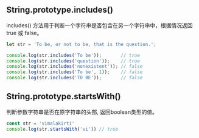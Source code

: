 ## String.prototype.includes()
includes() 方法用于判断一个字符串是否包含在另一个字符串中，根据情况返回 true 或 false。

```js
let str = 'To be, or not to be, that is the question.';

console.log(str.includes('To be'));       // true
console.log(str.includes('question'));    // true
console.log(str.includes('nonexistent')); // false
console.log(str.includes('To be', 1));    // false
console.log(str.includes('TO BE'));       // false
```

## String.prototype.startsWith()

判断参数字符串是否在原字符串的头部, 返回boolean类型的值。

```js
const str = 'vimalakirti'
console.log(str.startsWith('vi')) // true
```

